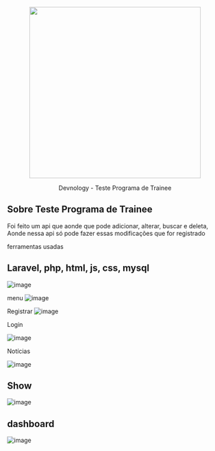 <p align="center"><a href="https://laravel.com" target="_blank"><img src="https://raw.githubusercontent.com/laravel/art/master/logo-lockup/5%20SVG/2%20CMYK/1%20Full%20Color/laravel-logolockup-cmyk-red.svg" width="400"></a></p>

<p align="center">
Devnology - Teste Programa de Trainee
</p>

## Sobre Teste Programa de Trainee

Foi feito um api que aonde que pode adicionar, alterar, buscar e deleta, 
Aonde nessa api só pode fazer essas modificações que for registrado


ferramentas usadas 
## Laravel, php, html, js, css, mysql


![image](https://user-images.githubusercontent.com/53536966/190235658-12e986a4-c325-49aa-ad0e-2f9d21156c13.png)
 
 
 menu ![image](https://user-images.githubusercontent.com/53536966/190235739-aff27b1f-cc55-4fa7-bd06-6225a215cb00.png)

Registrar 
![image](https://user-images.githubusercontent.com/53536966/190241380-390bea5e-c7a9-458e-aef1-466a09c20676.png)

Login

![image](https://user-images.githubusercontent.com/53536966/190241500-f1c2262e-0fa7-426c-b3a3-5fd96cdb92a8.png)

Notícias 

![image](https://user-images.githubusercontent.com/53536966/190242431-695ea8fc-9944-497d-bda7-0311bb6a800a.png)

## Show

![image](https://user-images.githubusercontent.com/53536966/190242632-4d55fb85-38cb-4946-835c-a8b489f25f50.png)

## dashboard
![image](https://user-images.githubusercontent.com/53536966/190243353-7349eabe-1fce-458b-b05f-072f77dba3bc.png)



